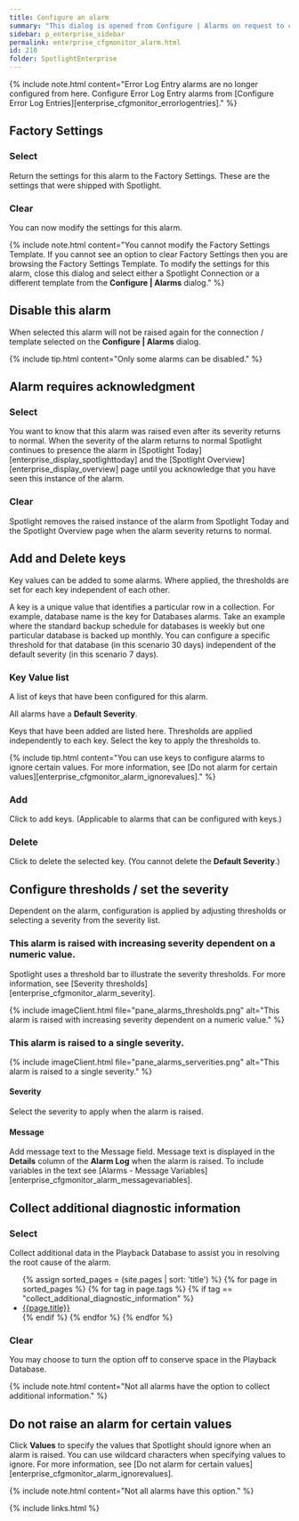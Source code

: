 ```yaml
---
title: Configure an alarm
summary: "This dialog is opened from Configure | Alarms on request to configure an alarm."
sidebar: p_enterprise_sidebar
permalink: enterprise_cfgmonitor_alarm.html
id: 210
folder: SpotlightEnterprise
---
```



{% include note.html content="Error Log Entry alarms are no longer configured from here. Configure Error Log Entry alarms from [Configure Error Log Entries][enterprise_cfgmonitor_errorlogentries]." %}


## Factory Settings

### Select

Return the settings for this alarm to the Factory Settings. These are the settings that were shipped with Spotlight.

### Clear

You can now modify the settings for this alarm.

{% include note.html content="You cannot modify the Factory Settings Template. If you cannot see an option to clear Factory Settings then you are browsing the Factory Settings Template. To modify the settings for this alarm, close this dialog and select either a Spotlight Connection or a different template from the **Configure | Alarms** dialog." %}

## Disable this alarm

When selected this alarm will not be raised again for the connection / template selected on the **Configure \| Alarms** dialog.

{% include tip.html content="Only some alarms can be disabled." %}

## Alarm requires acknowledgment

### Select

You want to know that this alarm was raised even after its severity returns to normal. When the severity of the alarm returns to normal Spotlight continues to presence the alarm in [Spotlight Today][enterprise_display_spotlighttoday] and the [Spotlight Overview][enterprise_display_overview] page until you acknowledge that you have seen this instance of the alarm.

### Clear

Spotlight removes the raised instance of the alarm from Spotlight Today and the Spotlight Overview page when the alarm severity returns to normal.

## Add and Delete keys

Key values can be added to some alarms. Where applied, the thresholds are set for each key independent of each other.

A key is a unique value that identifies a particular row in a collection. For example, database name is the key for Databases alarms. Take an example where the standard backup schedule for databases is weekly but one particular database is backed up monthly. You can configure a specific threshold for that database (in this scenario 30 days) independent of the default severity (in this scenario 7 days).

### Key Value list

A list of keys that have been configured for this alarm.

All alarms have a **Default Severity**.

Keys that have been added are listed here. Thresholds are applied independently to each key. Select the key to apply the thresholds to.

{% include tip.html content="You can use keys to configure alarms to ignore certain values. For more information, see [Do not alarm for certain values][enterprise_cfgmonitor_alarm_ignorevalues]." %}

### Add

Click to add keys. (Applicable to alarms that can be configured with keys.)

### Delete

Click to delete the selected key. (You cannot delete the **Default Severity**.)


## Configure thresholds / set the severity

Dependent on the alarm, configuration is applied by adjusting thresholds or selecting a severity from the severity list.

### This alarm is raised with increasing severity dependent on a numeric value.

Spotlight uses a threshold bar to illustrate the severity thresholds. For more information, see [Severity thresholds][enterprise_cfgmonitor_alarm_severity].

{% include imageClient.html file="pane_alarms_thresholds.png" alt="This alarm is raised with increasing severity dependent on a numeric value." %}


### This alarm is raised to a single severity.

{% include imageClient.html file="pane_alarms_serverities.png" alt="This alarm is raised to a single severity." %}


#### Severity

 Select the severity to apply when the alarm is raised.

#### Message

Add message text to the Message field. Message text is displayed in the **Details** column of the **Alarm Log** when the alarm is raised. To include variables in the text see [Alarms - Message Variables][enterprise_cfgmonitor_alarm_messagevariables].

## Collect additional diagnostic information

### Select

Collect additional data in the Playback Database to assist you in resolving the root cause of the alarm.

<ul>
{% assign sorted_pages = (site.pages | sort: 'title') %}
{% for page in sorted_pages %}
{% for tag in page.tags %}
{% if tag == "collect_additional_diagnostic_information" %}
<li><a href="{{ page.url | remove_first:'/' }}">{{page.title}}</a></li>
{% endif %}
{% endfor %}
{% endfor %}
</ul>


### Clear

You may choose to turn the option off to conserve space in the Playback Database.

{% include note.html content="Not all alarms have the option to collect additional information." %}

## Do not raise an alarm for certain values

Click **Values** to specify the values that Spotlight should ignore when an alarm is raised. You can use wildcard characters when specifying values to ignore. For more information, see [Do not alarm for certain values][enterprise_cfgmonitor_alarm_ignorevalues].

{% include note.html content="Not all alarms have this option." %}



{% include links.html %}
